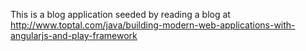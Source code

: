 This is a blog application seeded by reading a blog at
http://www.toptal.com/java/building-modern-web-applications-with-angularjs-and-play-framework


